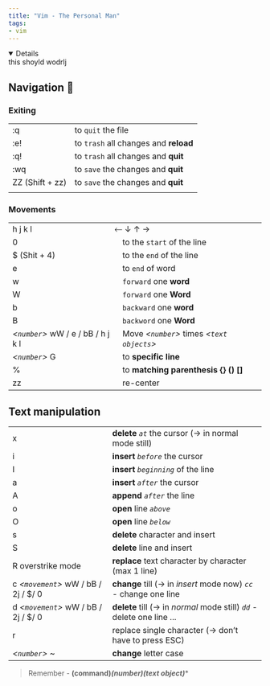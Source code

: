 ```yaml
---
title: "Vim - The Personal Man"
tags:
- vim
---
```


<details open>
this shoyld wodrlj
</details>

## Navigation 👻
### Exiting
|                 |                                       |
| --------------- | ------------------------------------- |
| :q              | to `quit` the file                    |
| :e!             | to `trash` all changes and **reload** |
| :q!             | to `trash` all changes and **quit**   |
| :wq             | to `save` the changes and **quit**    |
| ZZ (Shift + zz) | to `save` the changes and **quit**    |
|                 |                                       |
### Movements
|                                    |                                              |
| ---------------------------------- | -------------------------------------------- |
| h j k l                            |    ⃪ ↓ ↑ →                                      |
| 0                                  | to the `start` of the line                   |
| $ (Shit + 4)                       | to the `end` of the line                     |
| e                                  | to `end` of word                             |
| w                                  |`forward` one **word**                       |
| W                                  |`forward` one **Word**                       |
| b                                  |`backward` one **word**                      |
| B                                  |`backword` one **Word**                      |
| *<`number`>* wW / e / bB / h j k l | Move *<`number`>* times *<`text objects`>* |
| *<`number`>* G                         | to **specific line**                             |
| %                                  | to **matching parenthesis {} () []**             |
| zz                                 | re-center                                             |

## Text manipulation
|                                      |                                                      |                          
| ------------------------------------ | ---------------------------------------------------- |
| x                                    | **delete** *`at`* the cursor (→ in normal mode still)        |                          
| i                                    | **insert** *`before`* the cursor                             |                          
| I                                    | **insert** *`beginning`* of the line                         |                          
| a                                    | **insert** *`after`* the cursor                              |                          
| A                                    | **append** *`after`* the line                                |                          
| o                                    | **open** line *`above`*                                      |                         
| O                                    | **open** line *`below`*                                      |                          
| s                                    | **delete** character and insert                          |                          
| S                                    | **delete** line and insert                               |                          
| R overstrike mode                    | **replace** text character by character (max 1 line)     |                          
| c *<`movement`>* wW / bB / 2j / $/ 0 | **change** till (→ in *insert* mode now)  *`cc`* - change one line     |
| d *<`movement`>* wW / bB / 2j / $/ 0 | **delete** till (→ in *normal* mode still) *`dd`* - delete one line ... |
| r                                    | replace single character (→ don’t have to press ESC) |                          
| *<`number`>* ~                       | **change** letter case                                   |                          

> Remember - **(command)*(number)(text object)****





